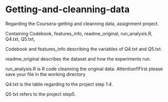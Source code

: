 # Getting-and-cleanning-data

Regarding the Coursera-getting and cleanning data, assignment project.

Containing Codebook, features_info, readme_original, run_analysis.R, Q4.txt, Q5.txt, 

Codebook and features_info describing the variables of Q4.txt and Q5.txt.

readme_original describes the dataset and how the experiments run.

run_analysis.R is R code cleanning the original data.
Attention!!First please save your file in the working directory

Q4.txt is the table regarding to the project step 1:4.

Q5 txt refers to the project step5.
